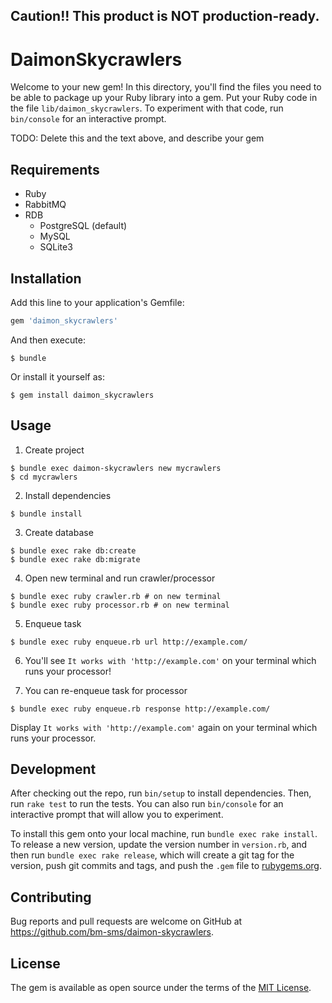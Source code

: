 ## Caution!! This product is NOT production-ready.

# DaimonSkycrawlers

Welcome to your new gem! In this directory, you'll find the files you need to be able to package up your Ruby library into a gem. Put your Ruby code in the file `lib/daimon_skycrawlers`. To experiment with that code, run `bin/console` for an interactive prompt.

TODO: Delete this and the text above, and describe your gem

## Requirements

- Ruby
- RabbitMQ
- RDB
  - PostgreSQL (default)
  - MySQL
  - SQLite3

## Installation

Add this line to your application's Gemfile:

```ruby
gem 'daimon_skycrawlers'
```

And then execute:

    $ bundle

Or install it yourself as:

    $ gem install daimon_skycrawlers

## Usage

1. Create project

```
$ bundle exec daimon-skycrawlers new mycrawlers
$ cd mycrawlers
```

2. Install dependencies

```
$ bundle install
```

3. Create database

```
$ bundle exec rake db:create
$ bundle exec rake db:migrate
```

4. Open new terminal and run crawler/processor

```
$ bundle exec ruby crawler.rb # on new terminal
$ bundle exec ruby processor.rb # on new terminal
```

5. Enqueue task

```
$ bundle exec ruby enqueue.rb url http://example.com/
```

6. You'll see `It works with 'http://example.com'` on your terminal which runs your processor!

7. You can re-enqueue task for processor

```
$ bundle exec ruby enqueue.rb response http://example.com/
```

Display `It works with 'http://example.com'` again on your terminal which runs your processor.

## Development

After checking out the repo, run `bin/setup` to install dependencies. Then, run `rake test` to run the tests. You can also run `bin/console` for an interactive prompt that will allow you to experiment.

To install this gem onto your local machine, run `bundle exec rake install`. To release a new version, update the version number in `version.rb`, and then run `bundle exec rake release`, which will create a git tag for the version, push git commits and tags, and push the `.gem` file to [rubygems.org](https://rubygems.org).

## Contributing

Bug reports and pull requests are welcome on GitHub at https://github.com/bm-sms/daimon-skycrawlers.


## License

The gem is available as open source under the terms of the [MIT License](http://opensource.org/licenses/MIT).

